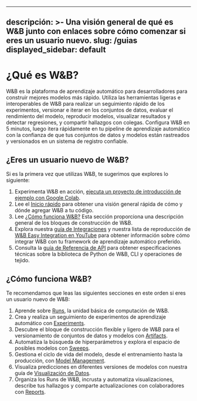 

---
descripción: >-
  Una visión general de qué es W&B junto con enlaces sobre cómo comenzar si eres un usuario nuevo.
slug: /guias
displayed_sidebar: default
---

# ¿Qué es W&B?

W&B es la plataforma de aprendizaje automático para desarrolladores para construir mejores modelos más rápido. Utiliza las herramientas ligeras e interoperables de W&B para realizar un seguimiento rápido de los experimentos, versionar e iterar en los conjuntos de datos, evaluar el rendimiento del modelo, reproducir modelos, visualizar resultados y detectar regresiones, y compartir hallazgos con colegas.
Configura W&B en 5 minutos, luego itera rápidamente en tu pipeline de aprendizaje automático con la confianza de que tus conjuntos de datos y modelos están rastreados y versionados en un sistema de registro confiable.

<!-- ![](@site/static/images/general/diagram_2021.png) -->

## ¿Eres un usuario nuevo de W&B?

Si es la primera vez que utilizas W&B, te sugerimos que explores lo siguiente:

1. Experimenta W&B en acción, [ejecuta un proyecto de introducción de ejemplo con Google Colab](http://wandb.me/intro).
1. Lee el [Inicio rápido](../quickstart.md) para obtener una visión general rápida de cómo y dónde agregar W&B a tu código.
1. Lee [¿Cómo funciona W&B?](#como-funciona-weights--biases) Esta sección proporciona una descripción general de los bloques de construcción de W&B.
1. Explora nuestra [guía de Integraciones](./integrations/intro.md) y nuestra lista de reproducción de [W&B Easy Integration en YouTube](https://www.youtube.com/playlist?list=PLD80i8An1OEGDADxOBaH71ZwieZ9nmPGC) para obtener información sobre cómo integrar W&B con tu framework de aprendizaje automático preferido.
1. Consulta la [guía de Referencia de API](../ref/README.md) para obtener especificaciones técnicas sobre la biblioteca de Python de W&B, CLI y operaciones de tejido.

## ¿Cómo funciona W&B?


Te recomendamos que leas las siguientes secciones en este orden si eres un usuario nuevo de W&B:

1. Aprende sobre [Runs](./runs/intro.md), la unidad básica de computación de W&B.
2. Crea y realiza un seguimiento de experimentos de aprendizaje automático con [Experiments](./track/intro.md).
3. Descubre el bloque de construcción flexible y ligero de W&B para el versionamiento de conjuntos de datos y modelos con [Artifacts](./artifacts/intro.md).
4. Automatiza la búsqueda de hiperparámetros y explora el espacio de posibles modelos con [Sweeps](./sweeps/intro.md).
5. Gestiona el ciclo de vida del modelo, desde el entrenamiento hasta la producción, con [Model Management](./models/intro.md).
6. Visualiza predicciones en diferentes versiones de modelos con nuestra guía de [Visualización de Datos](./data-vis/intro.md).
7. Organiza los Runs de W&B, incrusta y automatiza visualizaciones, describe tus hallazgos y comparte actualizaciones con colaboradores con [Reports](./reports/intro.md).